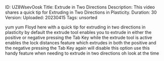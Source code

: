 ID: UZ8WsevOosk
Title: Extrude in Two Directions
Description: This video shares a quick tip for Extruding in Two Directions in Plasticity.
Duration: 30
Version: 
Uploaded: 20230415
Tags: unsorted

yum yum
Floyd here with a quick tip for
extruding in two directions in
plasticity by default the extrude tool
enables you to extrude in either the
positive or negative pressing the Tab
Key while the extrude tool is active
enables the lock distances feature which
extrudes in both the positive and the
negative pressing the Tab Key again will
disable this option use this handy
feature when needing to extrude in two
directions oh look at the time
